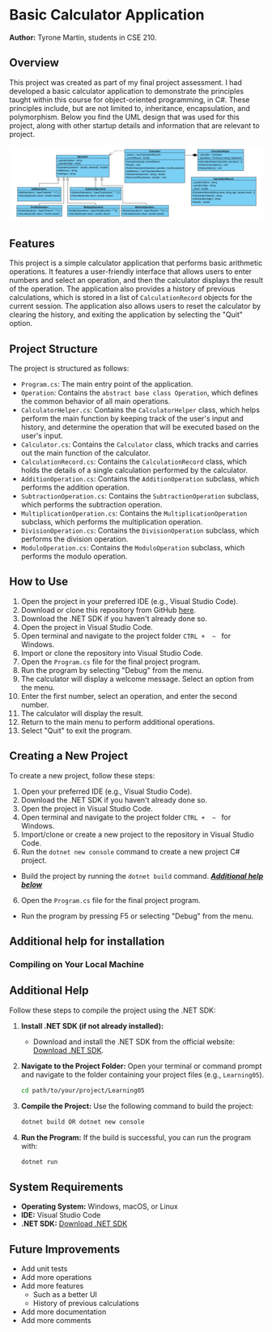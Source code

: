 # Basic Calculator Application

**Author:** Tyrone Martin, students in CSE 210.

## Overview

This project was created as part of my final project assessment. I had developed a basic calculator application to demonstrate the principles taught within this course for object-oriented programming, in C#. These principles include, but are not limited to, inheritance, encapsulation, and polymorphism. Below you find the UML design that was used for this project, along with other startup details and information that are relevant to project.

![ULM Diagram](../FinalProject/basic_calculator_uml_design.png)

## Features

This project is a simple calculator application that performs basic arithmetic operations. It features a user-friendly interface that allows users to enter numbers and select an operation, and then the calculator displays the result of the operation. The application also provides a history of previous calculations, which is stored in a list of `CalculationRecord` objects for the current session. The application also allows users to reset the calculator by clearing the history, and exiting the application by selecting the "Quit" option.

## Project Structure

The project is structured as follows:

- `Program.cs`: The main entry point of the application.
- `Operation`: Contains the `abstract base class Operation`, which defines the common behavior of all main operations.
- `CalculatorHelper.cs`: Contains the `CalculatorHelper` class, which helps perform the main function by keeping track of the user's input and history, and determine the operation that will be executed based on the user's input.
- `Calculator.cs`: Contains the `Calculator` class, which tracks and carries out the main function of the calculator.
- `CalculationRecord.cs`: Contains the `CalculationRecord` class, which holds the details of a single calculation performed by the calculator.
- `AdditionOperation.cs`: Contains the `AdditionOperation` subclass, which performs the addition operation.
- `SubtractionOperation.cs`: Contains the `SubtractionOperation` subclass, which performs the subtraction operation.
- `MultiplicationOperation.cs`: Contains the `MultiplicationOperation` subclass, which performs the multiplication operation.
- `DivisionOperation.cs`: Contains the `DivisionOperation` subclass, which performs the division operation.
- `ModuloOperation.cs`: Contains the `ModuloOperation` subclass, which performs the modulo operation.

## How to Use

1. Open the project in your preferred IDE (e.g., Visual Studio Code).
2. Download or clone this repository from GitHub [here](https://github.com/TyroneMartin/cse210-projects.git).
3. Download the .NET SDK if you haven't already done so.
4. Open the project in Visual Studio Code.
5. Open terminal and navigate to the project folder `CTRL +  ~ ` for Windows.
6. Import or clone the repository into Visual Studio Code.
7. Open the `Program.cs` file for the final project program.
8. Run the program by selecting "Debug" from the menu.
9. The calculator will display a welcome message. Select an option from the menu.
10. Enter the first number, select an operation, and enter the second number.
11. The calculator will display the result.
12. Return to the main menu to perform additional operations.
13. Select "Quit" to exit the program.

## Creating a New Project

To create a new project, follow these steps:

1. Open your preferred IDE (e.g., Visual Studio Code).
2. Download the .NET SDK if you haven't already done so.
3. Open the project in Visual Studio Code.
4. Open terminal and navigate to the project folder `CTRL +  ~ ` for Windows.
5. Import/clone or create a new project to the repository in Visual Studio Code.
6. Run the `dotnet new console` command to create a new project C# project.

- Build the project by running the `dotnet build` command. [**_Additional help below_**](#additional-help)

6. Open the `Program.cs` file for the final project program.

- Run the program by pressing F5 or selecting "Debug" from the menu.

## Additional help for installation

### Compiling on Your Local Machine

## Additional Help

Follow these steps to compile the project using the .NET SDK:

1. **Install .NET SDK (if not already installed):**

   - Download and install the .NET SDK from the official website: [Download .NET SDK](https://dotnet.microsoft.com/download).

2. **Navigate to the Project Folder:**
   Open your terminal or command prompt and navigate to the folder containing your project files (e.g., `Learning05`).

   ```bash
   cd path/to/your/project/Learning05
   ```

3. **Compile the Project:**
   Use the following command to build the project:

   ```bash
   dotnet build OR dotnet new console

   ```

4. **Run the Program:**
   If the build is successful, you can run the program with:

   ```bash
   dotnet run
   ```

## System Requirements

- **Operating System:** Windows, macOS, or Linux
- **IDE:** Visual Studio Code
- **.NET SDK:** [Download .NET SDK](https://dotnet.microsoft.com/download)

## Future Improvements

- Add unit tests
- Add more operations
- Add more features
  - Such as a better UI
  - History of previous calculations
- Add more documentation
- Add more comments
